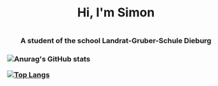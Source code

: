 <h1 align="center">Hi, I'm Simon<h1/>
<h3 align="center">A student of the school Landrat-Gruber-Schule Dieburg<h3/>

![Anurag's GitHub stats](https://github-readme-stats.vercel.app/api?username=SimonJpg2&show_icons=true&theme=dracula)

[![Top Langs](https://github-readme-stats.vercel.app/api/top-langs/?username=SimonJpg2&layout=donut-vertical)](https://github.com/anuraghazra/github-readme-stats)
